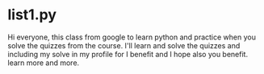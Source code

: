 # list1.py
Hi everyone,  this class from google to learn python and practice when you solve the quizzes from the course. I'll learn and solve the quizzes and including my solve in my profile for I benefit and I hope also you benefit.    learn more and more.
